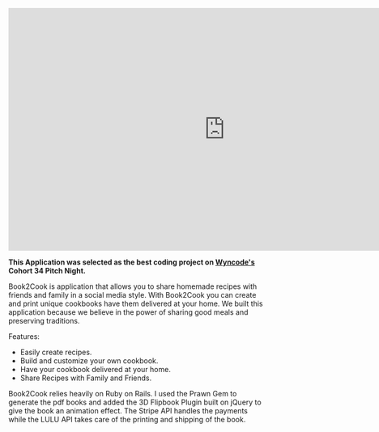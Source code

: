 <br> 
<iframe  width="853" height="480" src="https://www.youtube.com/embed/JHg7fRLHzIs" frameborder="0" allow="accelerometer; autoplay; encrypted-media; gyroscope; picture-in-picture" allowfullscreen></iframe>

**This Application was selected as the best coding project on [Wyncode's](htttps://wyncode.co) Cohort 34 Pitch Night.**

<!-- [Link to App](https://book2cook.herokuapp.com/) -->

Book2Cook is application that allows you to share homemade recipes with friends and family in a social media style.
With Book2Cook you can create and print unique cookbooks have them delivered at your home. We built this application because we believe in the power of sharing good meals and preserving traditions.

Features:

-   Easily create recipes.
-   Build and customize your own cookbook.
-   Have your cookbook delivered at your home.
-   Share Recipes with Family and Friends.

Book2Cook relies heavily on Ruby on Rails. I used the Prawn Gem to generate the pdf books and added the 3D Flipbook Plugin built on jQuery to give the book an animation effect. The Stripe API handles the payments while the LULU API takes care of the printing and shipping of the book.
